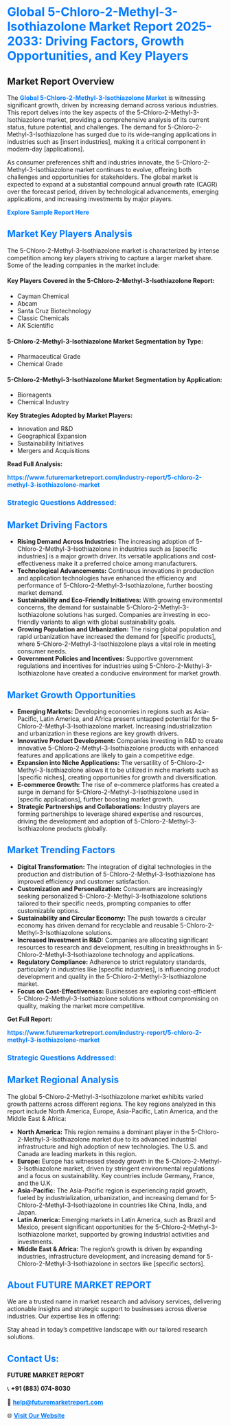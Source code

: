 <h1 style="color: #007BFF;">Global 5-Chloro-2-Methyl-3-Isothiazolone Market Report 2025-2033: Driving Factors, Growth Opportunities, and Key Players</h1>

<section id="overview">
<h2>Market Report Overview</h2>
<p>The <a href="https://www.futuremarketreport.com/industry-report/5-chloro-2-methyl-3-isothiazolone-market" style="color: #007BFF; text-decoration: none;"><strong>Global 5-Chloro-2-Methyl-3-Isothiazolone Market</strong></a> is witnessing significant growth, driven by increasing demand across various industries. This report delves into the key aspects of the 5-Chloro-2-Methyl-3-Isothiazolone market, providing a comprehensive analysis of its current status, future potential, and challenges. The demand for 5-Chloro-2-Methyl-3-Isothiazolone has surged due to its wide-ranging applications in industries such as [insert industries], making it a critical component in modern-day [applications].</p>
<p>As consumer preferences shift and industries innovate, the 5-Chloro-2-Methyl-3-Isothiazolone market continues to evolve, offering both challenges and opportunities for stakeholders. The global market is expected to expand at a substantial compound annual growth rate (CAGR) over the forecast period, driven by technological advancements, emerging applications, and increasing investments by major players.</p>
</section>

<section id="overview">
<p><a href="https://www.futuremarketreport.com/request-sample/reportId=84519" style="color: #007BFF; text-decoration: none;"><strong>Explore Sample Report Here</strong></a></p>
</section>

<section id="key-players">
<h2 style="color: #007BFF;">Market Key Players Analysis</h2>
<p>The 5-Chloro-2-Methyl-3-Isothiazolone market is characterized by intense competition among key players striving to capture a larger market share. Some of the leading companies in the market include:</p>
<h4>Key Players Covered in the 5-Chloro-2-Methyl-3-Isothiazolone Report:</h4>
<ul><li>Cayman Chemical</li><li>Abcam</li><li>Santa Cruz Biotechnology</li><li>Classic Chemicals</li><li>AK Scientific</li></ul>
<h4>5-Chloro-2-Methyl-3-Isothiazolone Market Segmentation by Type:</h4>
<ul><li>Pharmaceutical Grade</li><li>Chemical Grade</li></ul>

<h4>5-Chloro-2-Methyl-3-Isothiazolone Market Segmentation by Application:</h4>
<ul><li>Bioreagents</li><li>Chemical Industry</li></ul>
<p><strong>Key Strategies Adopted by Market Players:</strong></p>
<ul>
<li>Innovation and R&D</li>
<li>Geographical Expansion</li>
<li>Sustainability Initiatives</li>
<li>Mergers and Acquisitions</li>
</ul>
</section>

<section>
<p><strong>Read Full Analysis: </strong></p><a href="https://www.futuremarketreport.com/industry-report/5-chloro-2-methyl-3-isothiazolone-market" style="color: #007BFF; text-decoration: none;"><strong>https://www.futuremarketreport.com/industry-report/5-chloro-2-methyl-3-isothiazolone-market</strong></a>
<h3 style="color: #007BFF;">Strategic Questions Addressed:</h3>
</section>

<section id="driving-factors">
<h2 style="color: #007BFF;">Market Driving Factors</h2>
<ul>
<li><strong>Rising Demand Across Industries:</strong> The increasing adoption of 5-Chloro-2-Methyl-3-Isothiazolone in industries such as [specific industries] is a major growth driver. Its versatile applications and cost-effectiveness make it a preferred choice among manufacturers.</li>
<li><strong>Technological Advancements:</strong> Continuous innovations in production and application technologies have enhanced the efficiency and performance of 5-Chloro-2-Methyl-3-Isothiazolone, further boosting market demand.</li>
<li><strong>Sustainability and Eco-Friendly Initiatives:</strong> With growing environmental concerns, the demand for sustainable 5-Chloro-2-Methyl-3-Isothiazolone solutions has surged. Companies are investing in eco-friendly variants to align with global sustainability goals.</li>
<li><strong>Growing Population and Urbanization:</strong> The rising global population and rapid urbanization have increased the demand for [specific products], where 5-Chloro-2-Methyl-3-Isothiazolone plays a vital role in meeting consumer needs.</li>
<li><strong>Government Policies and Incentives:</strong> Supportive government regulations and incentives for industries using 5-Chloro-2-Methyl-3-Isothiazolone have created a conducive environment for market growth.</li>
</ul>
</section>

<section id="growth-opportunities">
<h2 style="color: #007BFF;">Market Growth Opportunities</h2>
<ul>
<li><strong>Emerging Markets:</strong> Developing economies in regions such as Asia-Pacific, Latin America, and Africa present untapped potential for the 5-Chloro-2-Methyl-3-Isothiazolone market. Increasing industrialization and urbanization in these regions are key growth drivers.</li>
<li><strong>Innovative Product Development:</strong> Companies investing in R&D to create innovative 5-Chloro-2-Methyl-3-Isothiazolone products with enhanced features and applications are likely to gain a competitive edge.</li>
<li><strong>Expansion into Niche Applications:</strong> The versatility of 5-Chloro-2-Methyl-3-Isothiazolone allows it to be utilized in niche markets such as [specific niches], creating opportunities for growth and diversification.</li>
<li><strong>E-commerce Growth:</strong> The rise of e-commerce platforms has created a surge in demand for 5-Chloro-2-Methyl-3-Isothiazolone used in [specific applications], further boosting market growth.</li>
<li><strong>Strategic Partnerships and Collaborations:</strong> Industry players are forming partnerships to leverage shared expertise and resources, driving the development and adoption of 5-Chloro-2-Methyl-3-Isothiazolone products globally.</li>
</ul>
</section>

<section id="trending-factors">
<h2 style="color: #007BFF;">Market Trending Factors</h2>
<ul>
<li><strong>Digital Transformation:</strong> The integration of digital technologies in the production and distribution of 5-Chloro-2-Methyl-3-Isothiazolone has improved efficiency and customer satisfaction.</li>
<li><strong>Customization and Personalization:</strong> Consumers are increasingly seeking personalized 5-Chloro-2-Methyl-3-Isothiazolone solutions tailored to their specific needs, prompting companies to offer customizable options.</li>
<li><strong>Sustainability and Circular Economy:</strong> The push towards a circular economy has driven demand for recyclable and reusable 5-Chloro-2-Methyl-3-Isothiazolone solutions.</li>
<li><strong>Increased Investment in R&D:</strong> Companies are allocating significant resources to research and development, resulting in breakthroughs in 5-Chloro-2-Methyl-3-Isothiazolone technology and applications.</li>
<li><strong>Regulatory Compliance:</strong> Adherence to strict regulatory standards, particularly in industries like [specific industries], is influencing product development and quality in the 5-Chloro-2-Methyl-3-Isothiazolone market.</li>
<li><strong>Focus on Cost-Effectiveness:</strong> Businesses are exploring cost-efficient 5-Chloro-2-Methyl-3-Isothiazolone solutions without compromising on quality, making the market more competitive.</li>
</ul>
</section>

<section>
<p><strong>Get Full Report: </strong></p><a href="https://www.futuremarketreport.com/industry-report/5-chloro-2-methyl-3-isothiazolone-market" style="color: #007BFF; text-decoration: none;"><strong>https://www.futuremarketreport.com/industry-report/5-chloro-2-methyl-3-isothiazolone-market</strong></a>
<h3 style="color: #007BFF;">Strategic Questions Addressed:</h3>
</section>


<section id="regional-analysis">
<h2 style="color: #007BFF;">Market Regional Analysis</h2>
<p>The global 5-Chloro-2-Methyl-3-Isothiazolone market exhibits varied growth patterns across different regions. The key regions analyzed in this report include North America, Europe, Asia-Pacific, Latin America, and the Middle East & Africa:</p>
<ul>
<li><strong>North America:</strong> This region remains a dominant player in the 5-Chloro-2-Methyl-3-Isothiazolone market due to its advanced industrial infrastructure and high adoption of new technologies. The U.S. and Canada are leading markets in this region.</li>
<li><strong>Europe:</strong> Europe has witnessed steady growth in the 5-Chloro-2-Methyl-3-Isothiazolone market, driven by stringent environmental regulations and a focus on sustainability. Key countries include Germany, France, and the U.K.</li>
<li><strong>Asia-Pacific:</strong> The Asia-Pacific region is experiencing rapid growth, fueled by industrialization, urbanization, and increasing demand for 5-Chloro-2-Methyl-3-Isothiazolone in countries like China, India, and Japan.</li>
<li><strong>Latin America:</strong> Emerging markets in Latin America, such as Brazil and Mexico, present significant opportunities for the 5-Chloro-2-Methyl-3-Isothiazolone market, supported by growing industrial activities and investments.</li>
<li><strong>Middle East & Africa:</strong> The region’s growth is driven by expanding industries, infrastructure development, and increasing demand for 5-Chloro-2-Methyl-3-Isothiazolone in sectors like [specific sectors].</li>
</ul>
</section>

<footer>
<h2 style="color: #007BFF;">About FUTURE MARKET REPORT</h2>
<p>We are a trusted name in market research and advisory services, delivering actionable insights and strategic support to businesses across diverse industries. Our expertise lies in offering:</p>

<p>Stay ahead in today’s competitive landscape with our tailored research solutions.</p>

<h2 style="color: #007BFF;">Contact Us:</h2>
<p><strong>FUTURE MARKET REPORT</strong></p>
<p>📞 <strong>+91 (883) 074-8030</strong></p>
<p>📧 <strong><a href="mailto:help@futuremarketreport.com" style="color: #007BFF;">help@futuremarketreport.com</a></strong></p>
<p>🌐 <strong><a href="https://www.futuremarketreport.com/" style="color: #007BFF;">Visit Our Website</a></strong></p>
</footer>